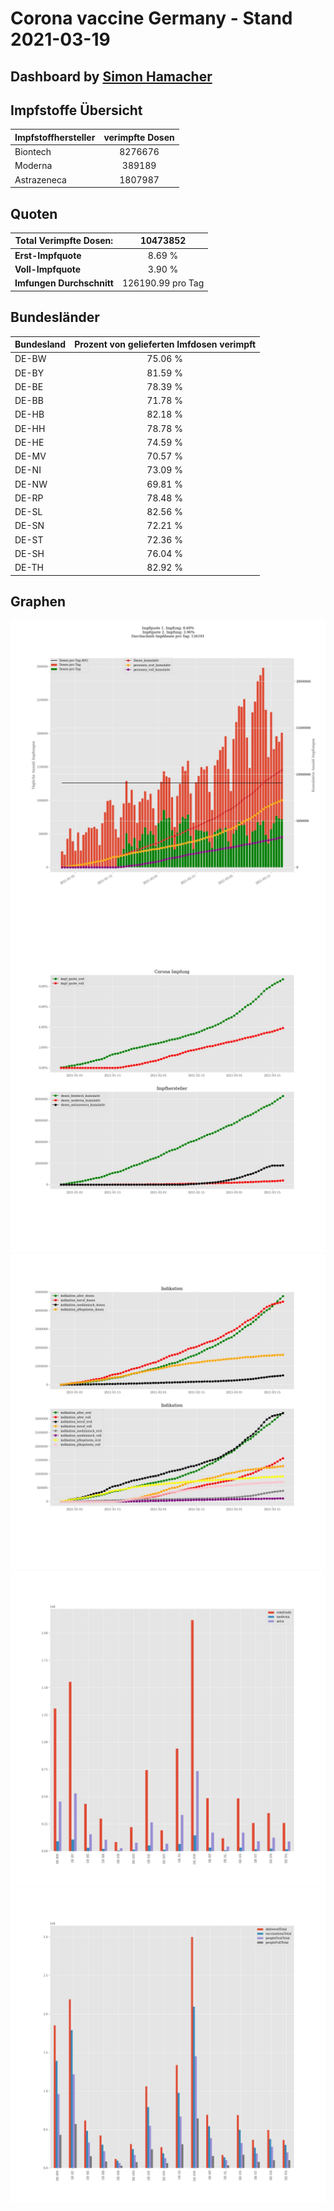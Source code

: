 # Corona vaccine Germany - Stand 2021-03-19
## Dashboard by [Simon Hamacher](https://www.shamacher.eu)
## Impfstoffe Übersicht
**Impfstoffhersteller** | **verimpfte Dosen**
-------- | :--------:
Biontech | 8276676
Moderna | 389189
Astrazeneca | 1807987


## Quoten
**Total Verimpfte Dosen:** | 10473852
-------- | :--------:
**Erst-Impfquote** | 8.69 %
**Voll-Impfquote** | 3.90 %
**Imfungen Durchschnitt** | 126190.99 pro Tag
## Bundesländer
**Bundesland** | **Prozent von gelieferten Imfdosen verimpft**
-------- | :--------:
DE-BW | 75.06 %
DE-BY | 81.59 %
DE-BE | 78.39 %
DE-BB | 71.78 %
DE-HB | 82.18 %
DE-HH | 78.78 %
DE-HE | 74.59 %
DE-MV | 70.57 %
DE-NI | 73.09 %
DE-NW | 69.81 %
DE-RP | 78.48 %
DE-SL | 82.56 %
DE-SN | 72.21 %
DE-ST | 72.36 %
DE-SH | 76.04 %
DE-TH | 82.92 %
## Graphen
<img src="Impfungen-Corona-01.jpg" alt="Impf Übersicht" title="Impf Übersicht" />
<img src="Impfungen-Corona-02.jpg" alt="Impfquote" title="optionaler Titel" />
<img src="Impfungen-Corona-03.jpg" alt="Indikation" title="Indikation" />
<img src="Impfungen-Corona-04.jpg" alt="Impfungen in den Bundesländern" title="Impfungen in den Bundesländern" />
<img src="Impfungen-Corona-05.jpg" alt="Impfungen in den Bundesländern" title="Impfungen in den Bundesländern" />

